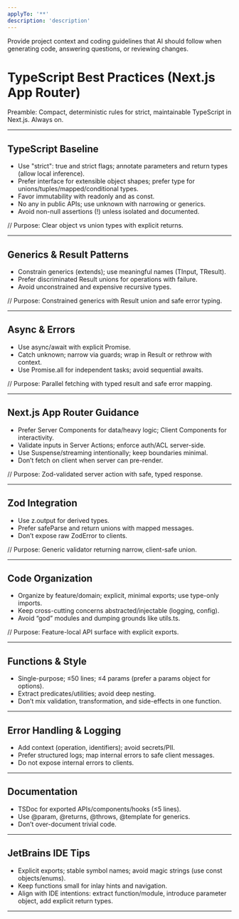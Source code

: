 ```yaml
---
applyTo: '**'
description: 'description'
---
```


Provide project context and coding guidelines that AI should follow when generating code, answering questions, or
reviewing changes.

# TypeScript Best Practices (Next.js App Router)

Preamble: Compact, deterministic rules for strict, maintainable TypeScript in Next.js. Always on.

---

## TypeScript Baseline

- Use "strict": true and strict flags; annotate parameters and return types (allow local inference).
- Prefer interface for extensible object shapes; prefer type for unions/tuples/mapped/conditional types.
- Favor immutability with readonly and as const.
- No any in public APIs; use unknown with narrowing or generics.
- Avoid non-null assertions (!) unless isolated and documented.

// Purpose: Clear object vs union types with explicit returns.

---

## Generics & Result Patterns

- Constrain generics (extends); use meaningful names (TInput, TResult).
- Prefer discriminated Result unions for operations with failure.
- Avoid unconstrained <T> and expensive recursive types.

// Purpose: Constrained generics with Result union and safe error typing.

---

## Async & Errors

- Use async/await with explicit Promise<T>.
- Catch unknown; narrow via guards; wrap in Result or rethrow with context.
- Use Promise.all for independent tasks; avoid sequential awaits.

// Purpose: Parallel fetching with typed result and safe error mapping.

---

## Next.js App Router Guidance

- Prefer Server Components for data/heavy logic; Client Components for interactivity.
- Validate inputs in Server Actions; enforce auth/ACL server-side.
- Use Suspense/streaming intentionally; keep boundaries minimal.
- Don’t fetch on client when server can pre-render.

// Purpose: Zod-validated server action with safe, typed response.

---

## Zod Integration

- Use z.output<typeof schema> for derived types.
- Prefer safeParse and return unions with mapped messages.
- Don’t expose raw ZodError to clients.

// Purpose: Generic validator returning narrow, client-safe union.

---

## Code Organization

- Organize by feature/domain; explicit, minimal exports; use type-only imports.
- Keep cross-cutting concerns abstracted/injectable (logging, config).
- Avoid “god” modules and dumping grounds like utils.ts.

// Purpose: Feature-local API surface with explicit exports.

---

## Functions & Style

- Single-purpose; ≤50 lines; ≤4 params (prefer a params object for options).
- Extract predicates/utilities; avoid deep nesting.
- Don’t mix validation, transformation, and side-effects in one function.

---

## Error Handling & Logging

- Add context (operation, identifiers); avoid secrets/PII.
- Prefer structured logs; map internal errors to safe client messages.
- Do not expose internal errors to clients.

---

## Documentation

- TSDoc for exported APIs/components/hooks (≤5 lines).
- Use @param, @returns, @throws, @template for generics.
- Don’t over-document trivial code.

---

## JetBrains IDE Tips

- Explicit exports; stable symbol names; avoid magic strings (use const objects/enums).
- Keep functions small for inlay hints and navigation.
- Align with IDE intentions: extract function/module, introduce parameter object, add explicit return types.

---
